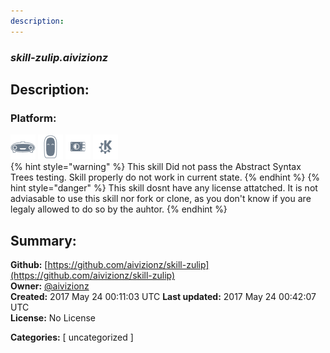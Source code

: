 ```yaml
---
description: 
---
```


### _skill-zulip.aivizionz_  
## Description:  
  
  
  
### Platform:  
 ![Mark I](../.gitbook/assets/mark-1-icon.png)  ![Mark II](../.gitbook/assets/mark-2-icon.png)  ![Picroft](../.gitbook/assets/picroft-icon.png)  ![plasmoid](../.gitbook/assets/kde.png)   
{% hint style="warning" %}
This skill Did not pass the Abstract Syntax Trees testing. Skill properly do not work in current state.
{% endhint %}
{% hint style="danger" %}
This skill dosnt have any license attatched. It is not adviasable to use this skill nor fork or clone, as you don't know if you are legaly allowed to do so by the auhtor.
{% endhint %}
  
## Summary:  
**Github:** [https://github.com/aivizionz/skill-zulip](https://github.com/aivizionz/skill-zulip)  
**Owner:** [@aivizionz](https://github.com/aivizionz)  
**Created:** 2017 May 24 00:11:03 UTC  **Last updated:** 2017 May 24 00:42:07 UTC  
**License:** No License  
  
**Categories:** [ uncategorized ]   
